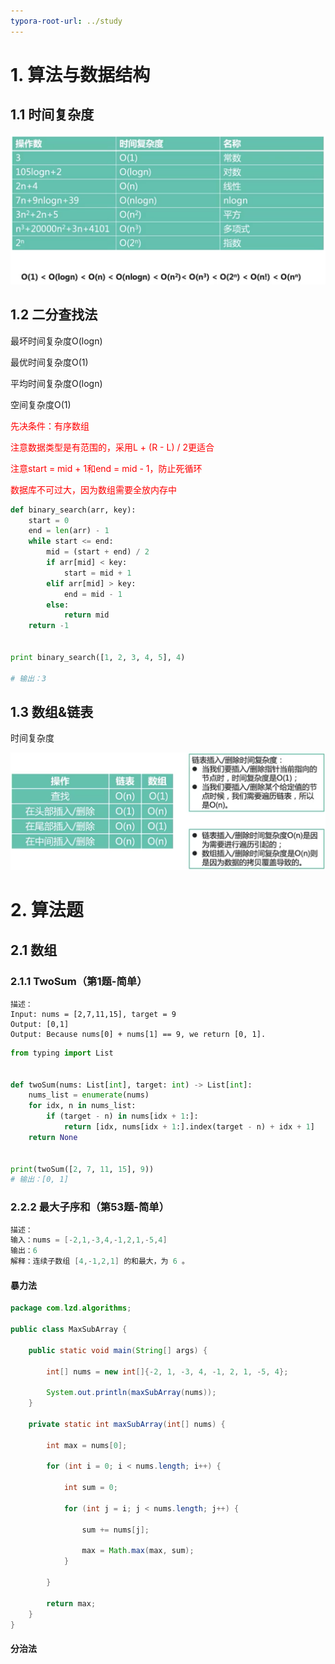 ```yaml
---
typora-root-url: ../study
---
```


# 1. 算法与数据结构

## 1.1 时间复杂度

<img src="/algo_images/image-20210124154452824.png" alt="image-20210124154452824"  />

## 1.2 二分查找法

最坏时间复杂度O(logn)

最优时间复杂度O(1)

平均时间复杂度O(logn)

空间复杂度O(1)

<font color="red">先决条件：有序数组</font>

<font color="red">注意数据类型是有范围的，采用L + (R - L) / 2更适合</font>

<font color="red">注意start = mid + 1和end = mid - 1，防止死循环</font>

<font color="red">数据库不可过大，因为数组需要全放内存中</font>

```python
def binary_search(arr, key):
    start = 0
    end = len(arr) - 1
    while start <= end:
        mid = (start + end) / 2
        if arr[mid] < key:
            start = mid + 1
        elif arr[mid] > key:
            end = mid - 1
        else:
            return mid
    return -1


print binary_search([1, 2, 3, 4, 5], 4)

# 输出：3
```

## 1.3 数组&链表

时间复杂度

![image-20210124170515129](/algo_images/image-20210124170515129.png)



# 2. 算法题

##  2.1 数组

###  2.1.1 TwoSum（第1题-简单）

```
描述：
Input: nums = [2,7,11,15], target = 9
Output: [0,1]
Output: Because nums[0] + nums[1] == 9, we return [0, 1].
```

```python
from typing import List


def twoSum(nums: List[int], target: int) -> List[int]:
    nums_list = enumerate(nums)
    for idx, n in nums_list:
        if (target - n) in nums[idx + 1:]:
            return [idx, nums[idx + 1:].index(target - n) + idx + 1]
    return None


print(twoSum([2, 7, 11, 15], 9))
# 输出：[0, 1]
```

### 2.2.2 最大子序和（第53题-简单）

```java
描述：
输入：nums = [-2,1,-3,4,-1,2,1,-5,4]
输出：6
解释：连续子数组 [4,-1,2,1] 的和最大，为 6 。
```

#### 暴力法

```java
package com.lzd.algorithms;

public class MaxSubArray {

    public static void main(String[] args) {

        int[] nums = new int[]{-2, 1, -3, 4, -1, 2, 1, -5, 4};

        System.out.println(maxSubArray(nums));
    }

    private static int maxSubArray(int[] nums) {

        int max = nums[0];

        for (int i = 0; i < nums.length; i++) {

            int sum = 0;

            for (int j = i; j < nums.length; j++) {

                sum += nums[j];

                max = Math.max(max, sum);
            }

        }

        return max;
    }
}
```

#### 分治法

```java

```







